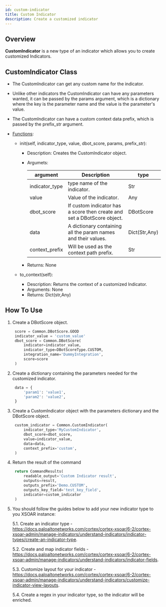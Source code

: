 ```yaml
---
id: custom-indicator
title: Custom Indicator
description: Create a customized indicator
---
```


## Overview
**CustomIndicator** is a new type of an indicator which allows you to create customized Indicators.

## CustomIndicator Class

* The CustomIndicator can get any custom name for the indicator.
* Unlike other indicators the CustomIndicator can have any parameters wanted, it can be passed by the params argument, which is a dictionary where the key is the parameter name and the value is the parameter's value.
* The CustomIndicator can have a custom context  data prefix, which is passed by the prefix_str argument.
  
* <u>Functions</u>:
    
    * init(self, indicator_type, value, dbot_score, params, prefix_str):
        * Description: Creates the CustomIndicator object.
        * Argumets:
          
            | argument | Description| type|
            | --- | --- | ---|
            | indicator_type | type name of the indicator.| Str
            | value | Value of the indicator. | Any
            | dbot_score | If custom indicator has a score then create and set a DBotScore object.| DBotScore
            | data |  A dictionary containing all the param names and their values.| Dict(Str,Any)
            | context_prefix | Will be used as the context path prefix.| Str
        * Returns: None
    
    * to_context(self):
        * Description: Returns the context of a customized Indicator.
        * Arguments: None
        * Returns: Dict(str,Any)
    
## How To Use
1. Create a DBotScore object.
   ```python
    score = Common.DBotScore.GOOD
    indicator_value = 'custom_value'
    dbot_score = Common.DBotScore(
        indicator=indicator_value,
        indicator_type=DBotScoreType.CUSTOM,
        integration_name='DummyIntegration',
        score=score
    )
2. Create a dictionary containing the parameters needed for the customized indicator.
   ```python    
    data = {
        'param1': 'value1',
        'param2': 'value2',
    }
3. Create a CustomIndicator object with the parameters dictionary and the DBotScore object.
   ```python
    custom_indicator = Common.CustomIndicator(
        indicator_type='MyCustomIndicator',
        dbot_score=dbot_score,
        value=indicator_value,
        data=data,
        context_prefix='custom',
    )
4. Return the result of the command
   ```python
    return CommandResults(
        readable_output='Custom Indicator result',
        outputs=result,
        outputs_prefix='Demo.CUSTOM',
        outputs_key_field='test_key_field',
        indicator=custom_indicator
    )

5. You should follow the guides below to add your new indicator type to you XSOAR instance:
   
    5.1. Create an indicator type - https://docs.paloaltonetworks.com/cortex/cortex-xsoar/6-2/cortex-xsoar-admin/manage-indicators/understand-indicators/indicator-types/create-an-indicator-type.
    
    5.2. Create and map indicator fields - https://docs.paloaltonetworks.com/cortex/cortex-xsoar/6-2/cortex-xsoar-admin/manage-indicators/understand-indicators/indicator-fields.
    
    5.3. Customize layout for your indicator - https://docs.paloaltonetworks.com/cortex/cortex-xsoar/6-2/cortex-xsoar-admin/manage-indicators/understand-indicators/customize-indicator-view-layouts.
    
    5.4. Create a regex in your indicator type, so the indicator will be enriched.
